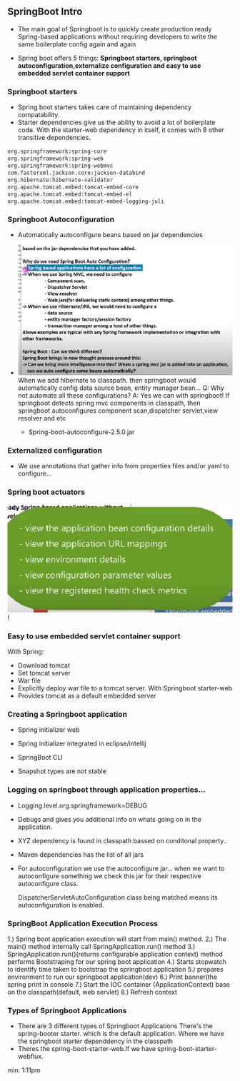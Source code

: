 ## SpringBoot Intro

- The main goal of Springboot is to quickly create production ready Spring-based applications without requiring developers to write the same boilerplate config again and again

- Spring boot offers 5 things: **Springboot starters, springboot autoconfiguration,externalize configuration and easy to use embedded servlet container support**

### Springboot starters

- Spring boot starters takes care of maintaining dependency compatability.
- Starter dependencies give us the ability to avoid a lot of boilerplate code. With the starter-web dependency in itself, it comes with 8 other transitive dependencies.

```
org.springframework:spring-core
org.springframework:spring-web
org.springframework:spring-webmvc
com.fasterxml.jackson.core:jackson-databind
org.hibernate:hibernate-validator
org.apache.tomcat.embed:tomcat-embed-core
org.apache.tomcat.embed:tomcat-embed-el
org.apache.tomcat.embed:tomcat-embed-logging-juli
```

### Springboot Autoconfiguration

- Automatically autoconfigure beans based on jar dependencies

- ![img.png](autoconfiguration.png)
  When we add hibernate to classpath. then springboot would automatically config data source bean,
  entity manager bean...
  Q: Why not automate all these configurations?
  A: Yes we can with springboot! If springboot detects spring mvc components in classpath, then springboot autoconfigures component scan,dispatcher servlet,view resolver and etc

  - Spring-boot-autoconfigure-2.5.0.jar

### Externalized configuration

- We use annotations that gather info from properties files and/or yaml to configure...

### Spring boot actuators

![img_1.png](img_1.png)!

### Easy to use embedded servlet container support

With Spring:

- Download tomcat
- Set tomcat server
- War file
- Explicitly deploy war file to a tomcat server.
  With Springboot starter-web
- Provides tomcat as a default embedded server

### Creating a Springboot application

- Spring initializer web
- Spring initializer integrated in eclipse/intellij
- SpringBoot CLI

- Snapshot types are not stable

### Logging on springboot through application properties...

- Logging.level.org.springframework=DEBUG
- Debugs and gives you additional info on whats going on in the application.
- XYZ dependency is found in classpath bassed on conditonal property..
- Maven dependencies has the list of all jars
- For autoconfiguration we use the autoconfigure jar... when we want to autoconfigure something we check this jar for their respective autoconfigure class.

  DispatcherServletAutoConfiguration class being matched means its autoconfiguration is enabled.

### SpringBoot Application Execution Process
1.) Spring boot application execution will start from main() method.
2.) The main() method internally call SpringApplication.run() method
3.) SpringApplication.run()(returns configurable application context) method performs Bootstraping for our spring boot application
4.) Starts stopwatch to identify time taken to bootstrap the springboot application
5.) prepares environment to run our springboot application(dev)
6.) Print banner(the spring print in console
7.) Start the IOC container (ApplicationContext) base on the
classpath(default, web servlet)
8.) Refresh context

### Types of Springboot Applications
- There are 3 different types of Springboot Applications 
There's the spring-booter starter. which is the default application. Where we have the springboot starter dependdency
in the classpath
- Theres the spring-boot-starter-web.If we have spring-boot-starter-webflux. 

min: 1:11pm